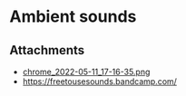 # Ambient sounds

## Attachments

- [chrome_2022-05-11_17-16-35.png](https://trello.com/1/cards/627bd3b9d9b7802b2f956772/attachments/627bd3c43c42da20aceba480/download/chrome_2022-05-11_17-16-35.png)
- https://freetousesounds.bandcamp.com/
